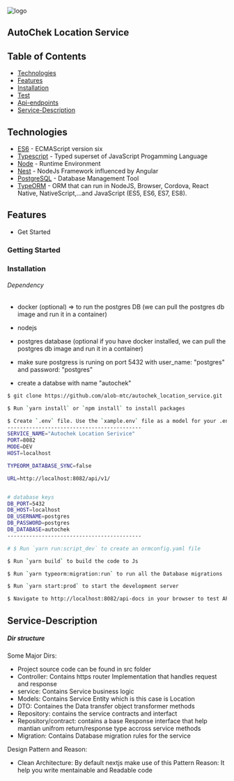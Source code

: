 ![logo](https://media.autochek.africa/file/publicAssets/full-color-logo-new.png)

## AutoChek Location Service

## Table of Contents

-  [Technologies](#technologies)
-  [Features](#features)
-  [Installation](#installation)
-  [Test](#test)
-  [Api-endpoints](#api-endpoints)
-  [Service-Description](#)

## Technologies

-  [ES6](http://es6-features.org/) - ECMAScript version six
-  [Typescript](https://www.typescriptlang.org/) - Typed superset of JavaScript Progamming Language
-  [Node](https://nodejs.org/) - Runtime Environment
-  [Nest](https://nestjs.com/) - NodeJs Framework influenced by Angular
-  [PostgreSQL](https://www.postgresql.org/) - Database Management Tool
-  [TypeORM](https://typeorm.io) - ORM that can run in NodeJS, Browser, Cordova, React Native, NativeScript,...and JavaScript (ES5, ES6, ES7, ES8).

## Features

-  Get Started

### Getting Started

### Installation

###### Dependency

-  docker (optional) => to run the postgres DB (we can pull the postgres db image and run it in a container)
-  nodejs
-  postgres database (optional if you have docker installed, we can pull the postgres db image and run it in a container)

-  make sure postgress is runing on port 5432 with user_name: "postgres" and password: "postgres"
-  create a databse with name "autochek"

```bash
$ git clone https://github.com/alob-mtc/autochek_location_service.git

$ Run `yarn install` or `npm install` to install packages

$ Create `.env` file. Use the `xample.env` file as a model for your .env file
-------------------------------------------
SERVICE_NAME="Autochek Location Serivice"
PORT=8082
MODE=DEV
HOST=localhost

TYPEORM_DATABASE_SYNC=false

URL=http://localhost:8082/api/v1/


# database keys
DB_PORT=5432
DB_HOST=localhost
DB_USERNAME=postgres
DB_PASSWORD=postgres
DB_DATABASE=autochek
-------------------------------------------

# $ Run `yarn run:script_dev` to create an ormconfig.yaml file

$ Run `yarn build` to build the code to Js

$ Run `yarn typeorm:migration:run` to run all the Database migrations

$ Run `yarn start:prod` to start the development server

$ Navigate to http://localhost:8082/api-docs in your browser to test APIs endpoint from swagger.
```

## Service-Description

##### Dir structure

Some Major Dirs:

-  Project source code can be found in src folder
-  Controller: Contains https router Implementation that handles request and response
-  service: Contains Service business logic
-  Models: Contains Service Entity which is this case is Location
-  DTO: Containes the Data transfer object transformer methods
-  Repository: contains the service contracts and interfact
-  Repository/contract: contains a base Response interface that help mantian unifrom return/response type accross service methods
-  Migration: Contains Database migration rules for the service

Design Pattern and Reason:
- Clean Architecture: By default nextjs make use of this Pattern
Reason: It help you write mentainable and Readable code

